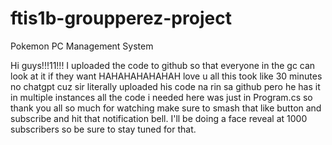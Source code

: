 # ftis1b-groupperez-project
Pokemon PC Management System


Hi guys!!!11!!! I uploaded the code to github so that everyone in the gc can look at it if they want HAHAHAHAHAHAH love u all this took like 30 minutes no chatgpt cuz sir literally uploaded his code na rin sa github pero he has it in multiple instances all the code i needed here was just in Program.cs so thank you all so much for watching make sure to smash that like button and subscribe and hit that notification bell. I'll be doing a face reveal at 1000 subscribers so be sure to stay tuned for that.
